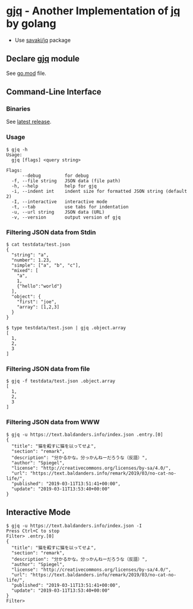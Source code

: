# [gjq] - Another Implementation of [jq] by golang

- Use [savaki/jq] package

## Declare [gjq] module

See [go.mod](https://github.com/spiegel-im-spiegel/gjq/blob/master/go.mod) file. 

## Command-Line Interface

### Binaries

See [latest release](https://github.com/spiegel-im-spiegel/gpgpdump/releases/latest).

### Usage

```
$ gjq -h
Usage:
  gjq [flags] <query string>

Flags:
      --debug         for debug
  -f, --file string   JSON data (file path)
  -h, --help          help for gjq
  -i, --indent int    indent size for formatted JSON string (default 2)
  -I, --interactive   interactive mode
  -t, --tab           use tabs for indentation
  -u, --url string    JSON data (URL)
  -v, --version       output version of gjq
```

### Filtering JSON data from Stdin

```
$ cat testdata/test.json
{
  "string": "a",
  "number": 1.23,
  "simple": ["a", "b", "c"],
  "mixed": [
    "a",
    1,
    {"hello":"world"}
  ],
  "object": {
    "first": "joe",
    "array": [1,2,3]
  }
}

$ type testdata/test.json | gjq .object.array
[
  1,
  2,
  3
]
```

### Filtering JSON data from file

```
$ gjq -f testdata/test.json .object.array
[
  1,
  2,
  3
]
```

### Filtering JSON data from WWW

```
$ gjq -u https://text.baldanders.info/index.json .entry.[0]
{
  "title": "猫を殺すに猫を以ってせよ",
  "section": "remark",
  "description": "分かるかな。分っかんねーだろうな（反語）",
  "author": "Spiegel",
  "license": "http://creativecommons.org/licenses/by-sa/4.0/",
  "url": "https://text.baldanders.info/remark/2019/03/no-cat-no-life/",
  "published": "2019-03-11T13:51:41+00:00",
  "update": "2019-03-11T13:53:40+00:00"
}
```

## Interactive Mode

```
$ gjq -u https://text.baldanders.info/index.json -I
Press Ctrl+C to stop
Filter> .entry.[0]
{
  "title": "猫を殺すに猫を以ってせよ",
  "section": "remark",
  "description": "分かるかな。分っかんねーだろうな（反語）",
  "author": "Spiegel",
  "license": "http://creativecommons.org/licenses/by-sa/4.0/",
  "url": "https://text.baldanders.info/remark/2019/03/no-cat-no-life/",
  "published": "2019-03-11T13:51:41+00:00",
  "update": "2019-03-11T13:53:40+00:00"
}
Filter> 
```

[gjq]: https://github.com/spiegel-im-spiegel/gjq
[jq]: https://github.com/stedolan/jq "stedolan/jq: Command-line JSON processor"
[savaki/jq]: https://github.com/savaki/jq/ "savaki/jq: A high performance Golang implementation of the incredibly useful jq command line tool."
